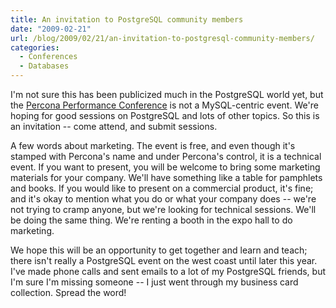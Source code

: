 ```yaml
---
title: An invitation to PostgreSQL community members
date: "2009-02-21"
url: /blog/2009/02/21/an-invitation-to-postgresql-community-members/
categories:
  - Conferences
  - Databases
---
```

I'm not sure this has been publicized much in the PostgreSQL world yet, but the [Percona Performance Conference](http://conferences.percona.com/) is not a MySQL-centric event. We're hoping for good sessions on PostgreSQL and lots of other topics. So this is an invitation -- come attend, and submit sessions.

A few words about marketing. The event is free, and even though it's stamped with Percona's name and under Percona's control, it is a technical event. If you want to present, you will be welcome to bring some marketing materials for your company. We'll have something like a table for pamphlets and books. If you would like to present on a commercial product, it's fine; and it's okay to mention what you do or what your company does -- we're not trying to cramp anyone, but we're looking for technical sessions. We'll be doing the same thing. We're renting a booth in the expo hall to do marketing.

We hope this will be an opportunity to get together and learn and teach; there isn't really a PostgreSQL event on the west coast until later this year. I've made phone calls and sent emails to a lot of my PostgreSQL friends, but I'm sure I'm missing someone -- I just went through my business card collection. Spread the word!


